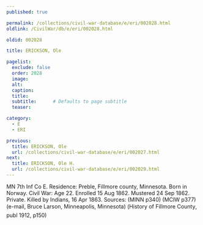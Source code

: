 ```yaml
---
published: true

permalink: /collections/civil-war-database/e/eri/002028.html
oldlink: /CivilWar/db/e/eri/002028.html

oldid: 002028

title: ERICKSON, Ole

pagelist:
  exclude: false
  order: 2028
  image: 
  alt:
  caption:
  title:
  subtitle:      # Defaults to page subtitle
  teaser:

category: 
  - E 
  - ERI

previous:
  title: ERICKSON, Ole
  url: /collections/civil-war-database/e/eri/002027.html  
next:
  title: ERICKSON, Ole H.
  url: /collections/civil-war-database/e/eri/002029.html   
---
```

MN 7th Inf Co E. Residence: Preble, Fillmore county, Minnesota. Born in Norway. Civil War: Age 22. Enrolled 15 Aug 1862. Mustered 24 Sep 1862. Private. Killed by Indians, 16 Apr 1863. Sources: (MINN p340) (MCIW p377) (e-mail, Bruce Larson, Minneapolis, Minnesota) (&#147;History of Fillmore County&#148;, publ 1912, p150)